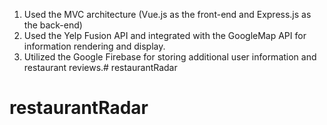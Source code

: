 1. Used the MVC architecture (Vue.js as the front-end and Express.js as the back-end)
2. Used the Yelp Fusion API and integrated with the GoogleMap API for information rendering and display. 
3. Utilized the Google Firebase for storing additional user information and restaurant reviews.# restaurantRadar
# restaurantRadar
